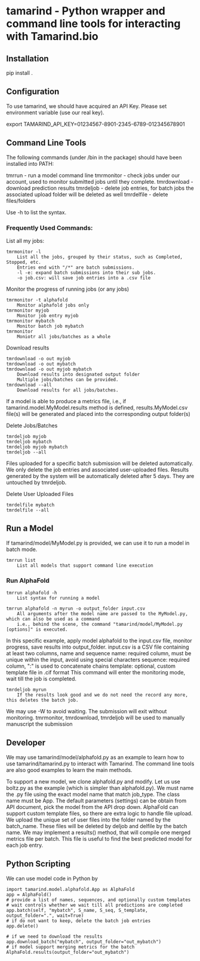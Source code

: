 # tamarind - Python wrapper and command line tools for interacting with Tamarind.bio

## Installation

pip install .

## Configuration
To use tamarind, we should have acquired an API Key. Please set environment variable (use our real key).

export TAMARIND_API_KEY=01234567-8901-2345-6789-012345678901

## Command Line Tools
The following commands (under /bin in the package) should have been installed into PATH:

tmrrun			- run a model command line
tmrmonitor   	- check jobs under our account, used to monitor submitted jobs until they complete.
tmrdownload		- download prediction results
tmrdeljob		- delete job entries, for batch jobs the associated upload folder will be deleted as well
tmrdelfile		- delete files/folders

Use -h to list the syntax.

### Frequently Used Commands:

List all my jobs:

	tmrmonitor -l
		List all the jobs, grouped by their status, such as Completed, Stopped, etc.
		Entries end with "/*" are batch submissions.
		-l -e: expand batch submissions into their sub jobs.		
		-o job.csv: will save job entries into a .csv file

Monitor the progress of running jobs (or any jobs)

	tmrmonitor -t alphafold
		Monitor alphafold jobs only
	tmrmonitor myjob
		Monitor job entry myjob
	tmrmonitor mybatch
		Monitor batch job mybatch
	tmrmonitor 
		Moniotr all jobs/batches as a whole

Download results

	tmrdownload -o out myjob
	tmrdownload -o out mybatch
	tmrdownload -o out myjob mybatch
		Download results into designated output folder
		Multiple jobs/batches can be provided.
	tmrdownload --all
		Download results for all jobs/batches.

If a model is able to produce a metrics file, i.e., if tamarind.model.MyModel.results method is defined,
results.MyModel.csv file(s) will be generated and placed into the corresponding output folder(s)

Delete Jobs/Batches

	tmrdeljob myjob
	tmrdeljob mybatch
	tmrdeljob myjob mybatch
	tmrdeljob --all

Files uploaded for a specific batch submission will be deleted automatically.
We only delete the job entries and associated user-uploaded files. Results generated by the system will be 
automatically deleted after 5 days. They are untouched by tmrdeljob.

Delete User Uploaded Files

	tmrdelfile mybatch
	tmrdelfile --all

## Run a Model

If tamarind/model/MyModel.py is provided, we can use it to run a model in batch mode.

	tmrrun list
		List all models that support command line execution

### Run AlphaFold

	tmrrun alphafold -h
		List syntax for running a model

	tmrrun alphafold -n myrun -o output_folder input.csv
		All arguments after the model name are passed to the MyModel.py, which can also be used as a command
		i.e., behind the scene, the command "tamarind/model/MyModel.py [options]" is executed.

In this specific example, apply model alphafold to the input.csv file, monitor progress, save results into output_folder.
	input.csv is a CSV file containing at least two columns, name and sequence
		name: required column, must be unique within the input, avoid using special characters
		sequence: required column, ":" is used to concatenate chains
		template: optional, custom template file in .cif format
This command will enter the monitoring mode, wait till the job is completed.

	tmrdeljob myrun
		If the results look good and we do not need the record any more, this deletes the batch job.

We may use -W to avoid waiting. The submission will exit without monitoring.
tmrmonitor, tmrdownload, tmrdeljob will be used to manually manuscript the submission
	
## Developer

We may use tamarind/model/alphafold.py as an example to learn how to use tamarind/tamarind.py to interact with Tamarind.
The command line tools are also good examples to learn the main methods.

To support a new model, we clone alphafold.py and modify. Let us use boltz.py as the example (which is simpler than alphafold.py).
We must name the .py file using the exact model name that match job_type.
The class name must be App. The default parameters (settings) can be obtain from API document, pick the model from the API drop down.
AlphaFold can support custom template files, so there are extra logic to handle file upload. We upload the unique set of user files into 
the folder named by the batch_name. These files will be deleted by deljob and delfile by the batch name.
We may implement a results() method, that will compile one merged metrics file per batch.
This file is useful to find the best predicted model for each job entry.

## Python Scripting

We can use model code in Python by

	import tamarind.model.alphafold.App as AlphaFold
	app = AlphaFold()
	# provide a list of names, sequences, and optionally custom templates
	# wait controls whether we wait till all predictions are completed
	app.batch(self, "mybatch", S_name, S_seq, S_template, output_folder=".", wait=True)
	# if do not want to keep, delete the batch job entries
	app.delete()

	# if we need to download the results
	app.download_batch("mybatch", output_folder="out_mybatch")
	# if model support merging metrics for the batch
	AlphaFold.results(output_folder="out_mybatch")

